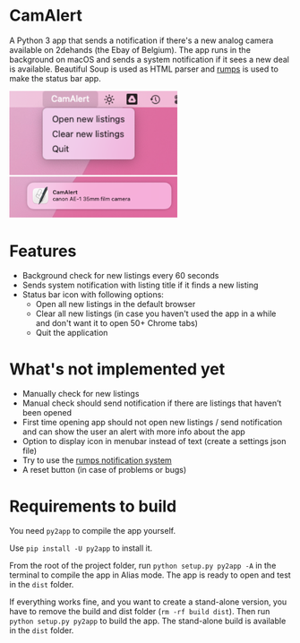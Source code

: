 # CamAlert
A Python 3 app that sends a notification if there's a new analog camera available on 2dehands (the Ebay of Belgium).
The app runs in the background on macOS and sends a system notification if it sees a new deal is available.
Beautiful Soup is used as HTML parser and [rumps](https://github.com/jaredks/rumps) is used to make the status bar app.

<div align="left">
    <img src="media/Screenshot menu bar.png" width="300"/>
     <img src="media/Screenshot notification.png" width="300"/>
</div>

# Features
- Background check for new listings every 60 seconds
- Sends system notification with listing title if it finds a new listing
- Status bar icon with following options:
  - Open all new listings in the default browser
  - Clear all new listings (in case you haven't used the app in a while and don't want it to open 50+ Chrome tabs)
  - Quit the application

# What's not implemented yet
- Manually check for new listings
- Manual check should send notification if there are listings that haven’t been opened
- First time opening app should not open new listings / send notification and can show the user an alert with more info about the app
- Option to display icon in menubar instead of text (create a settings json file)
- Try to use the [rumps notification system](https://rumps.readthedocs.io/en/latest/notification.html)
- A reset button (in case of problems or bugs)

# Requirements to build
You need `py2app` to compile the app yourself.

Use `pip install -U py2app` to install it.

From the root of the project folder, run `python setup.py py2app -A` in the terminal to compile the app in Alias mode. The app is ready to open and test in the `dist` folder.

If everything works fine, and you want to create a stand-alone version, you have to remove the build and dist folder (`rm -rf build dist`). Then run `python setup.py py2app` to build the app. The stand-alone build is available in the `dist` folder.
